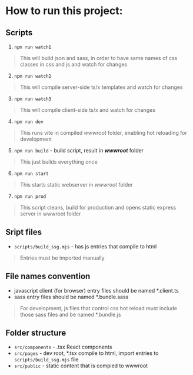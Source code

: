 # How to run this project:

## Scripts
1) `npm run watch1`
> This will build json and sass, in order to have same names of css classes in css and js and watch for changes
2) `npm run watch2`
> This will compile server-side ts/x templates and watch for changes
3) `npm run watch3`
> This will compile client-side ts/x and watch for changes
4) `npm run dev`
> This runs vite in compiled _wwwroot_ folder, enabling hot reloading for development
5) `npm run build` - build script, result in ___wwwroot___ folder
> This just builds everything once
6) `npm run start`
> This starts static webserver in _wwwroot_ folder
7) `npm run prod`
> This script cleans, build for production and opens static express server in wwwroot folder

## Sript files
* `scripts/build_ssg.mjs` - has js entries that compile to html
> Entries must be imported manually

## File names convention
* javascript client (for browser) entry files should be named *.client.ts
* sass entry files should be named *.bundle.sass
> For development, js files that control css hot reload must include those sass files
> and be named *.bundle.js

## Folder structure
* `src/components` - .tsx React components
* `src/pages` - dev root, *.tsx compile to html, import entries to `scripts/build_ssg.mjs` file
* `src/public` - static content that is compied to wwwroot
